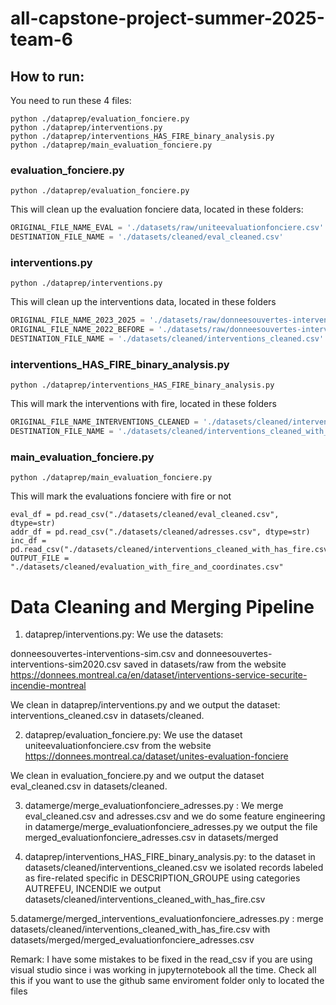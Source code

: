 

# all-capstone-project-summer-2025-team-6

## How to run:
You need to run these 4 files:

```commandline
python ./dataprep/evaluation_fonciere.py
python ./dataprep/interventions.py
python ./dataprep/interventions_HAS_FIRE_binary_analysis.py
python ./dataprep/main_evaluation_fonciere.py
```

### evaluation_fonciere.py
```commandline
python ./dataprep/evaluation_fonciere.py
```

This will clean up the evaluation fonciere data, located in these folders:

```python
ORIGINAL_FILE_NAME_EVAL = './datasets/raw/uniteevaluationfonciere.csv'
DESTINATION_FILE_NAME = './datasets/cleaned/eval_cleaned.csv'
```
### interventions.py
```commandline
python ./dataprep/interventions.py
```

This will clean up the interventions data, located in these folders

```python
ORIGINAL_FILE_NAME_2023_2025 = './datasets/raw/donneesouvertes-interventions-sim.csv'
ORIGINAL_FILE_NAME_2022_BEFORE = './datasets/raw/donneesouvertes-interventions-sim2020.csv'
DESTINATION_FILE_NAME = './datasets/cleaned/interventions_cleaned.csv'
```

### interventions_HAS_FIRE_binary_analysis.py

```commandline
python ./dataprep/interventions_HAS_FIRE_binary_analysis.py
```

This will mark the interventions with fire, located in these folders

```python
ORIGINAL_FILE_NAME_INTERVENTIONS_CLEANED = './datasets/cleaned/interventions_cleaned.csv'
DESTINATION_FILE_NAME = './datasets/cleaned/interventions_cleaned_with_has_fire.csv'
```

### main_evaluation_fonciere.py

```commandline
python ./dataprep/main_evaluation_fonciere.py

```

This will mark the evaluations fonciere with fire or not

```commandline
eval_df = pd.read_csv("./datasets/cleaned/eval_cleaned.csv", dtype=str)
addr_df = pd.read_csv("./datasets/cleaned/adresses.csv", dtype=str)
inc_df = pd.read_csv("./datasets/cleaned/interventions_cleaned_with_has_fire.csv")
OUTPUT_FILE = "./datasets/cleaned/evaluation_with_fire_and_coordinates.csv"

```
# Data Cleaning and Merging Pipeline

1. dataprep/interventions.py:                                                                       We use the datasets:

donneesouvertes-interventions-sim.csv and donneesouvertes-interventions-sim2020.csv saved in datasets/raw from the website https://donnees.montreal.ca/en/dataset/interventions-service-securite-incendie-montreal

We clean in dataprep/interventions.py and we output the dataset:  interventions_cleaned.csv in datasets/cleaned.


2. dataprep/evaluation_fonciere.py:  We use the dataset uniteevaluationfonciere.csv from the website https://donnees.montreal.ca/dataset/unites-evaluation-fonciere 

We clean in evaluation_fonciere.py and we output the dataset eval_cleaned.csv in datasets/cleaned.

3. datamerge/merge_evaluationfonciere_adresses.py : We merge eval_cleaned.csv and adresses.csv and we do some feature engineering in datamerge/merge_evaluationfonciere_adresses.py we output the file merged_evaluationfonciere_adresses.csv  in datasets/merged

 

4. dataprep/interventions_HAS_FIRE_binary_analysis.py:  to the dataset in datasets/cleaned/interventions_cleaned.csv   we isolated records labeled as fire-related specific  in DESCRIPTION_GROUPE using categories AUTREFEU, INCENDIE   we output datasets/cleaned/interventions_cleaned_with_has_fire.csv

5.datamerge/merged_interventions_evaluationfonciere_adresses.py  : merge  datasets/cleaned/interventions_cleaned_with_has_fire.csv  with datasets/merged/merged_evaluationfonciere_adresses.csv  



Remark: I have some mistakes to be fixed in the read_csv if you are using visual studio since i was working in jupyternotebook all the time. Check all this if you want to use the github same enviroment folder only to located the files
